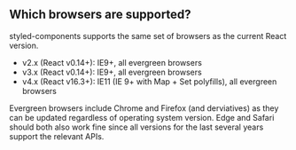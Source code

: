 ## Which browsers are supported?

styled-components supports the same set of browsers as the current React version.

- v2.x (React v0.14+): IE9+, all evergreen browsers
- v3.x (React v0.14+): IE9+, all evergreen browsers
- v4.x (React v16.3+): IE11 (IE 9+ with Map + Set polyfills), all evergreen browsers

Evergreen browsers include Chrome and Firefox (and derviatives) as they can be updated regardless of operating system version. Edge and Safari should both also work fine since all versions for the last several years support the relevant APIs.

